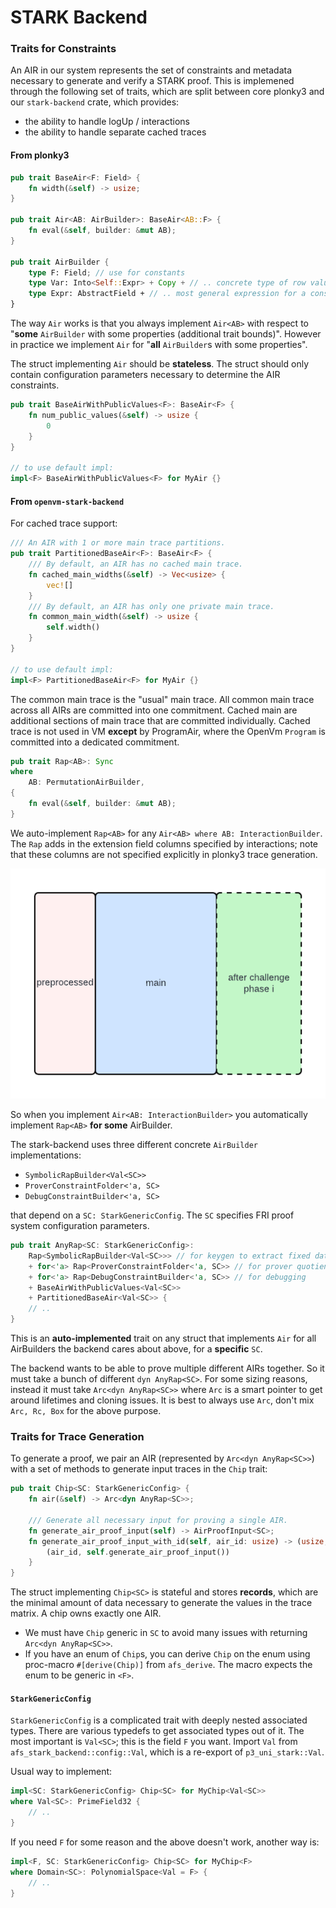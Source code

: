 # STARK Backend

### Traits for Constraints

An AIR in our system represents the set of constraints and metadata necessary to generate and verify a STARK proof. This is implemened through the following set of traits, which are split between core plonky3 and our `stark-backend` crate, which provides:

- the ability to handle logUp / interactions
- the ability to handle separate cached traces

#### From plonky3

```rust
pub trait BaseAir<F: Field> {
    fn width(&self) -> usize;
}

pub trait Air<AB: AirBuilder>: BaseAir<AB::F> {
    fn eval(&self, builder: &mut AB);
}

pub trait AirBuilder {
    type F: Field; // use for constants
    type Var: Into<Self::Expr> + Copy + // .. concrete type of row values
    type Expr: AbstractField + // .. most general expression for a constraint
}
```

The way `Air` works is that you always implement `Air<AB>` with respect to "**some** `AirBuilder` with some properties (additional trait bounds)". However in practice we implement `Air` for "**all** `AirBuilder`s with some properties".

The struct implementing `Air` should be **stateless**. The struct should only contain configuration parameters necessary to determine the AIR constraints.

```rust
pub trait BaseAirWithPublicValues<F>: BaseAir<F> {
    fn num_public_values(&self) -> usize {
        0
    }
}

// to use default impl:
impl<F> BaseAirWithPublicValues<F> for MyAir {}
```

#### From `openvm-stark-backend`

For cached trace support:

```rust
/// An AIR with 1 or more main trace partitions.
pub trait PartitionedBaseAir<F>: BaseAir<F> {
    /// By default, an AIR has no cached main trace.
    fn cached_main_widths(&self) -> Vec<usize> {
        vec![]
    }
    /// By default, an AIR has only one private main trace.
    fn common_main_width(&self) -> usize {
        self.width()
    }
}

// to use default impl:
impl<F> PartitionedBaseAir<F> for MyAir {}
```

The common main trace is the "usual" main trace. All common main trace across all AIRs are committed into one commitment. Cached main are additional sections of main trace that are committed individually. Cached trace is not used in VM **except** by ProgramAir, where the OpenVm `Program` is committed into a dedicated commitment.

```rust
pub trait Rap<AB>: Sync
where
    AB: PermutationAirBuilder,
{
    fn eval(&self, builder: &mut AB);
}
```

We auto-implement `Rap<AB>` for any `Air<AB> where AB: InteractionBuilder`. The `Rap` adds in the extension field columns specified by interactions; note that these columns are not specified explicitly in plonky3 trace generation.

![image](../../assets/rap.png)

So when you implement `Air<AB: InteractionBuilder>` you automatically implement `Rap<AB>` **for some** AirBuilder.

The stark-backend uses three different concrete `AirBuilder` implementations:

- `SymbolicRapBuilder<Val<SC>>`
- `ProverConstraintFolder<'a, SC>`
- `DebugConstraintBuilder<'a, SC>`

that depend on a `SC: StarkGenericConfig`. The `SC` specifies FRI proof system configuration parameters.

```rust
pub trait AnyRap<SC: StarkGenericConfig>:
    Rap<SymbolicRapBuilder<Val<SC>>> // for keygen to extract fixed data about the RAP
    + for<'a> Rap<ProverConstraintFolder<'a, SC>> // for prover quotient polynomial calculation
    + for<'a> Rap<DebugConstraintBuilder<'a, SC>> // for debugging
    + BaseAirWithPublicValues<Val<SC>>
    + PartitionedBaseAir<Val<SC>> {
    // ..
}
```

This is an **auto-implemented** trait on any struct that implements `Air` for all AirBuilders the backend cares about above, for a **specific** `SC`.

The backend wants to be able to prove multiple different AIRs together. So it must take a bunch of different `dyn AnyRap<SC>`. For some sizing reasons, instead it must take `Arc<dyn AnyRap<SC>>` where `Arc` is a smart pointer to get around lifetimes and cloning issues. It is best to always use `Arc`, don't mix `Arc, Rc, Box` for the above purpose.

### Traits for Trace Generation

To generate a proof, we pair an AIR (represented by `Arc<dyn AnyRap<SC>>`) with a set of methods to generate input traces in the `Chip` trait:

```rust
pub trait Chip<SC: StarkGenericConfig> {
    fn air(&self) -> Arc<dyn AnyRap<SC>>;

    /// Generate all necessary input for proving a single AIR.
    fn generate_air_proof_input(self) -> AirProofInput<SC>;
    fn generate_air_proof_input_with_id(self, air_id: usize) -> (usize, AirProofInput<SC>) {
        (air_id, self.generate_air_proof_input())
    }
}
```

The struct implementing `Chip<SC>` is stateful and stores **records**, which are the minimal amount of data necessary to generate the values in the trace matrix. A chip owns exactly one AIR.

- We must have `Chip` generic in `SC` to avoid many issues with returning `Arc<dyn AnyRap<SC>>`.
- If you have an enum of `Chip`s, you can derive `Chip` on the enum using proc-macro `#[derive(Chip)]` from `afs_derive`. The macro expects the enum to be generic in `<F>`.

#### `StarkGenericConfig`

`StarkGenericConfig` is a complicated trait with deeply nested associated types. There are various typedefs to get associated types out of it. The most important is `Val<SC>`; this is the field `F` you want. Import `Val` from `afs_stark_backend::config::Val`, which is a re-export of `p3_uni_stark::Val`.

Usual way to implement:

```rust
impl<SC: StarkGenericConfig> Chip<SC> for MyChip<Val<SC>>
where Val<SC>: PrimeField32 {
    // ..
}
```

If you need `F` for some reason and the above doesn't work, another way is:

```rust
impl<F, SC: StarkGenericConfig> Chip<SC> for MyChip<F>
where Domain<SC>: PolynomialSpace<Val = F> {
    // ..
}
```
